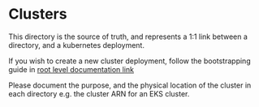 # Clusters

This directory is the source of truth, and represents a 1:1 link between a directory, and a kubernetes deployment.

If you wish to create a new cluster deployment, follow the bootstrapping guide in [root level documentation link](../README.md)

Please document the purpose, and the physical location of the cluster in each directory e.g. the cluster ARN for an EKS cluster.